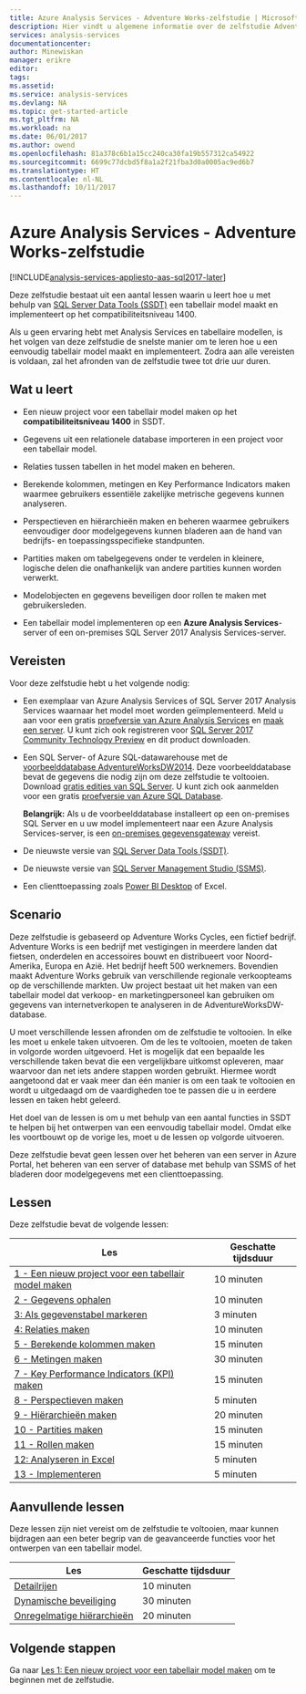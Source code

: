 ```yaml
---
title: Azure Analysis Services - Adventure Works-zelfstudie | Microsoft Docs
description: Hier vindt u algemene informatie over de zelfstudie Adventure Works voor Azure Analysis Services
services: analysis-services
documentationcenter: 
author: Minewiskan
manager: erikre
editor: 
tags: 
ms.assetid: 
ms.service: analysis-services
ms.devlang: NA
ms.topic: get-started-article
ms.tgt_pltfrm: NA
ms.workload: na
ms.date: 06/01/2017
ms.author: owend
ms.openlocfilehash: 81a378c6b1a15cc240ca30fa19b557312ca54922
ms.sourcegitcommit: 6699c77dcbd5f8a1a2f21fba3d0a0005ac9ed6b7
ms.translationtype: HT
ms.contentlocale: nl-NL
ms.lasthandoff: 10/11/2017
---
```

# <a name="azure-analysis-services---adventure-works-tutorial"></a>Azure Analysis Services - Adventure Works-zelfstudie

[!INCLUDE[analysis-services-appliesto-aas-sql2017-later](../../../includes/analysis-services-appliesto-aas-sql2017-later.md)]

Deze zelfstudie bestaat uit een aantal lessen waarin u leert hoe u met behulp van [SQL Server Data Tools (SSDT)](https://docs.microsoft.com/sql/ssdt/download-sql-server-data-tools-ssdt) een tabellair model maakt en implementeert op het compatibiliteitsniveau 1400.  

Als u geen ervaring hebt met Analysis Services en tabellaire modellen, is het volgen van deze zelfstudie de snelste manier om te leren hoe u een eenvoudig tabellair model maakt en implementeert. Zodra aan alle vereisten is voldaan, zal het afronden van de zelfstudie twee tot drie uur duren.  
  
## <a name="what-you-learn"></a>Wat u leert   
  
-   Een nieuw project voor een tabellair model maken op het **compatibiliteitsniveau 1400** in SSDT.
  
-   Gegevens uit een relationele database importeren in een project voor een tabellair model.  
  
-   Relaties tussen tabellen in het model maken en beheren.  
  
-   Berekende kolommen, metingen en Key Performance Indicators maken waarmee gebruikers essentiële zakelijke metrische gegevens kunnen analyseren.  
  
-   Perspectieven en hiërarchieën maken en beheren waarmee gebruikers eenvoudiger door modelgegevens kunnen bladeren aan de hand van bedrijfs- en toepassingsspecifieke standpunten.  
  
-   Partities maken om tabelgegevens onder te verdelen in kleinere, logische delen die onafhankelijk van andere partities kunnen worden verwerkt.  
  
-   Modelobjecten en gegevens beveiligen door rollen te maken met gebruikersleden.  
  
-   Een tabellair model implementeren op een **Azure Analysis Services**-server of een on-premises SQL Server 2017 Analysis Services-server.  
  
## <a name="prerequisites"></a>Vereisten  
Voor deze zelfstudie hebt u het volgende nodig:  
  
-   Een exemplaar van Azure Analysis Services of SQL Server 2017 Analysis Services waarnaar het model moet worden geïmplementeerd. Meld u aan voor een gratis [proefversie van Azure Analysis Services](https://azure.microsoft.com/services/analysis-services/) en [maak een server](../analysis-services-create-server.md). U kunt zich ook registreren voor [SQL Server 2017 Community Technology Preview](https://www.microsoft.com/evalcenter/evaluate-sql-server-vnext-ctp) en dit product downloaden. 

-   Een SQL Server- of Azure SQL-datawarehouse met de [voorbeelddatabase AdventureWorksDW2014](http://go.microsoft.com/fwlink/?LinkID=335807). Deze voorbeelddatabase bevat de gegevens die nodig zijn om deze zelfstudie te voltooien. Download [gratis edities van SQL Server](https://www.microsoft.com/sql-server/sql-server-downloads). U kunt zich ook aanmelden voor een gratis [proefversie van Azure SQL Database](https://azure.microsoft.com/services/sql-database/). 

    **Belangrijk:** Als u de voorbeelddatabase installeert op een on-premises SQL Server en u uw model implementeert naar een Azure Analysis Services-server, is een [on-premises gegevensgateway](../analysis-services-gateway.md) vereist.

-   De nieuwste versie van [SQL Server Data Tools (SSDT)](https://msdn.microsoft.com/library/mt204009.aspx).

-   De nieuwste versie van [SQL Server Management Studio (SSMS)](https://docs.microsoft.com/sql/ssms/download-sql-server-management-studio-ssms).    

-   Een clienttoepassing zoals [Power BI Desktop](https://powerbi.microsoft.com/desktop/) of Excel. 

## <a name="scenario"></a>Scenario  
Deze zelfstudie is gebaseerd op Adventure Works Cycles, een fictief bedrijf. Adventure Works is een bedrijf met vestigingen in meerdere landen dat fietsen, onderdelen en accessoires bouwt en distribueert voor Noord-Amerika, Europa en Azië. Het bedrijf heeft 500 werknemers. Bovendien maakt Adventure Works gebruik van verschillende regionale verkoopteams op de verschillende markten. Uw project bestaat uit het maken van een tabellair model dat verkoop- en marketingpersoneel kan gebruiken om gegevens van internetverkopen te analyseren in de AdventureWorksDW-database.  
  
U moet verschillende lessen afronden om de zelfstudie te voltooien. In elke les moet u enkele taken uitvoeren. Om de les te voltooien, moeten de taken in volgorde worden uitgevoerd. Het is mogelijk dat een bepaalde les verschillende taken bevat die een vergelijkbare uitkomst opleveren, maar waarvoor dan net iets andere stappen worden gebruikt. Hiermee wordt aangetoond dat er vaak meer dan één manier is om een taak te voltooien en wordt u uitgedaagd om de vaardigheden toe te passen die u in eerdere lessen en taken hebt geleerd.  
  
Het doel van de lessen is om u met behulp van een aantal functies in SSDT te helpen bij het ontwerpen van een eenvoudig tabellair model. Omdat elke les voortbouwt op de vorige les, moet u de lessen op volgorde uitvoeren.
  
Deze zelfstudie bevat geen lessen over het beheren van een server in Azure Portal, het beheren van een server of database met behulp van SSMS of het bladeren door modelgegevens met een clienttoepassing. 


## <a name="lessons"></a>Lessen  
Deze zelfstudie bevat de volgende lessen:  
  
|Les|Geschatte tijdsduur|  
|----------|------------------------------|  
|[1 - Een nieuw project voor een tabellair model maken](../tutorials/aas-lesson-1-create-a-new-tabular-model-project.md)|10 minuten|  
|[2 - Gegevens ophalen](../tutorials/aas-lesson-2-get-data.md)|10 minuten|  
|[3: Als gegevenstabel markeren](../tutorials/aas-lesson-3-mark-as-date-table.md)|3 minuten|  
|[4: Relaties maken](../tutorials/aas-lesson-4-create-relationships.md)|10 minuten|  
|[5 - Berekende kolommen maken](../tutorials/aas-lesson-5-create-calculated-columns.md)|15 minuten|
|[6 - Metingen maken](../tutorials/aas-lesson-6-create-measures.md)|30 minuten|  
|[7 - Key Performance Indicators (KPI) maken](../tutorials/aas-lesson-7-create-key-performance-indicators.md)|15 minuten|  
|[8 - Perspectieven maken](../tutorials/aas-lesson-8-create-perspectives.md)|5 minuten|  
|[9 - Hiërarchieën maken](../tutorials/aas-lesson-9-create-hierarchies.md)|20 minuten|  
|[10 - Partities maken](../tutorials/aas-lesson-10-create-partitions.md)|15 minuten|  
|[11 - Rollen maken](../tutorials/aas-lesson-11-create-roles.md)|15 minuten|  
|[12: Analyseren in Excel](../tutorials/aas-lesson-12-analyze-in-excel.md)|5 minuten| 
|[13 - Implementeren](../tutorials/aas-lesson-13-deploy.md)|5 minuten|  
  
## <a name="supplemental-lessons"></a>Aanvullende lessen  
Deze lessen zijn niet vereist om de zelfstudie te voltooien, maar kunnen bijdragen aan een beter begrip van de geavanceerde functies voor het ontwerpen van een tabellair model.  
  
|Les|Geschatte tijdsduur|  
|----------|------------------------------|  
|[Detailrijen](../tutorials/aas-supplemental-lesson-detail-rows.md)|10 minuten|
|[Dynamische beveiliging](../tutorials/aas-supplemental-lesson-dynamic-security.md)|30 minuten|
|[Onregelmatige hiërarchieën](../tutorials/aas-supplemental-lesson-ragged-hierarchies.md)|20 minuten| 

  
## <a name="next-steps"></a>Volgende stappen  
Ga naar [Les 1: Een nieuw project voor een tabellair model maken](../tutorials/aas-lesson-1-create-a-new-tabular-model-project.md) om te beginnen met de zelfstudie.  
  
  
  

